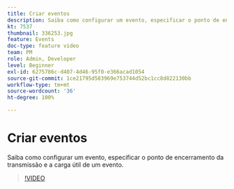 ```yaml
---
title: Criar eventos
description: Saiba como configurar um evento, especificar o ponto de encerramento da transmissão e a carga útil de um evento.
kt: 7537
thumbnail: 336253.jpg
feature: Events
doc-type: feature video
team: PM
role: Admin, Developer
level: Beginner
exl-id: 6275786c-d407-4d46-95f0-e366acad1054
source-git-commit: 1ce21795d583969e753744d52bc1cc8d822130bb
workflow-type: tm+mt
source-wordcount: '36'
ht-degree: 100%

---
```


# Criar eventos

Saiba como configurar um evento, especificar o ponto de encerramento da transmissão e a carga útil de um evento.

>[!VIDEO](https://video.tv.adobe.com/v/336253?quality=12)
